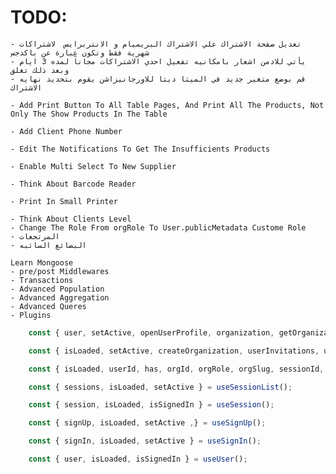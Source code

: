 # TODO:

    - تعديل صفحة الاشتراك علي الاشتراك البريميام و الانتربرايس  لاشتراكات شهرية فقط وتكون عبارة عن باكدجس
    - يأتي للادمن اشعار بامكانيه تفعيل احدي الاشتراكات مجاناً لمده 3 ايام وبعد ذلك تغلق
    - قم بوضع متغير جديد في الميتا ديتا للاورجانيزاشن يقوم بتحديد نهايه الاشتراك

    - Add Print Button To All Table Pages, And Print All The Products, Not Only The Show Products In The Table

    - Add Client Phone Number

    - Edit The Notifications To Get The Insufficients Products

    - Enable Multi Select To New Supplier

    - Think About Barcode Reader

    - Print In Small Printer

    - Think About Clients Level
    - Change The Role From orgRole To User.publicMetadata Custome Role
    - المرتجعات
    - البضائع السائبه

    Learn Mongoose
    - pre/post Middlewares
    - Transactions
    - Advanced Population
    - Advanced Aggregation
    - Advanced Queres
    - Plugins

```ts
    const { user, setActive, openUserProfile, organization, getOrganization, createOrganization, client, frontendApi, ...rest } = useClerk();

    const { isLoaded, setActive, createOrganization, userInvitations, userMemberships, userSuggestions } = useOrganizationList();

    const { isLoaded, userId, has, orgId, orgRole, orgSlug, sessionId, actor, getToken, isSignedIn, signOut } = useAuth();

    const { sessions, isLoaded, setActive } = useSessionList();

    const { session, isLoaded, isSignedIn } = useSession();

    const { signUp, isLoaded, setActive ,} = useSignUp();

    const { signIn, isLoaded, setActive } = useSignIn();

    const { user, isLoaded, isSignedIn } = useUser();
```
